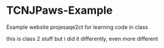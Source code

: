 # TCNJPaws-Example
Example website projesaqe2ct for learning code in class


this is class 2 stuff but i did it differently, even more different